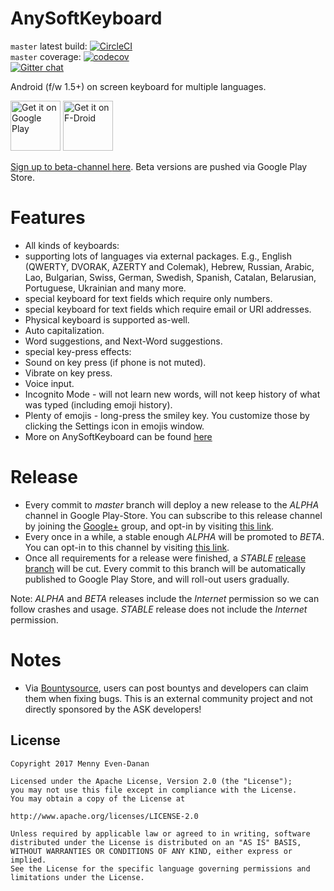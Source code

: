 AnySoftKeyboard
====================
`master` latest build: [![CircleCI](https://circleci.com/gh/AnySoftKeyboard/AnySoftKeyboard/tree/master.svg?style=svg)](https://circleci.com/gh/AnySoftKeyboard/AnySoftKeyboard/tree/master)<br/>
`master` coverage: [![codecov](https://codecov.io/gh/AnySoftKeyboard/AnySoftKeyboard/branch/master/graph/badge.svg)](https://codecov.io/gh/AnySoftKeyboard/AnySoftKeyboard)<br/>
[![Gitter chat](https://badges.gitter.im/AnySoftKeyboard/gitter.png)](https://gitter.im/AnySoftKeyboard)


Android (f/w 1.5+) on screen keyboard for multiple languages.

<a href="https://play.google.com/store/apps/details?id=com.menny.android.anysoftkeyboard&utm_source=global_co&utm_medium=prtnr&utm_content=Mar2515&utm_campaign=PartBadge&pcampaignid=MKT-AC-global-none-all-co-pr-py-PartBadges-Oct1515-1"><img alt="Get it on Google Play" src="https://play.google.com/intl/en_us/badges/images/apps/en-play-badge.png" height="80pt"/></a>&nbsp;<a href="https://f-droid.org/repository/browse/?fdid=com.menny.android.anysoftkeyboard"><img alt="Get it on F-Droid" src="https://f-droid.org/wiki/images/5/55/F-Droid-button_get-it-on_bigger.png" height="80pt"/>

Sign up to beta-channel [here](https://play.google.com/apps/testing/com.menny.android.anysoftkeyboard). Beta versions are pushed via Google Play Store.

# Features
 * All kinds of keyboards:
  * supporting lots of languages via external packages. E.g., English (QWERTY, DVORAK, AZERTY and Colemak), Hebrew, Russian, Arabic, Lao, Bulgarian, Swiss, German, Swedish, Spanish, Catalan, Belarusian, Portuguese, Ukrainian and many more.
  * special keyboard for text fields which require only numbers.
  * special keyboard for text fields which require email or URI addresses.
 * Physical keyboard is supported as-well.
 * Auto capitalization.
 * Word suggestions, and Next-Word suggestions.
 * special key-press effects:
  * Sound on key press (if phone is not muted).
  * Vibrate on key press.
 * Voice input. 
 * Incognito Mode - will not learn new words, will not keep history of what was typed (including emoji history).
 * Plenty of emojis - long-press the smiley key. You customize those by clicking the Settings icon in emojis window.
 * More on AnySoftKeyboard can be found [here](http://anysoftkeyboard.github.io/)

# Release
* Every commit to _master_ branch will deploy a new release to the _ALPHA_ channel in Google Play-Store. You can subscribe to this release channel by joining the [Google+](https://plus.google.com/communities/106050362696748221135) group, and opt-in by visiting [this link](https://play.google.com/apps/testing/com.menny.android.anysoftkeyboard).
* Every once in a while, a stable enough _ALPHA_ will be promoted to _BETA_. You can opt-in to this channel by visiting [this link](https://play.google.com/apps/testing/com.menny.android.anysoftkeyboard).
* Once all requirements for a release were finished, a _STABLE_ [release branch](https://github.com/AnySoftKeyboard/AnySoftKeyboard/tree/release-branch) will be cut. Every commit to this branch will be automatically published to Google Play Store, and will roll-out users gradually.

Note: _ALPHA_ and _BETA_ releases include the _Internet_ permission so we can follow crashes and usage. _STABLE_ release does not include the _Internet_ permission.

# Notes

* Via [Bountysource](https://www.bountysource.com/teams/anysoftkeyboard/issues), users can post bountys and developers can claim them when fixing bugs. This is an external community project and not directly sponsored by the ASK developers!


License
-------

    Copyright 2017 Menny Even-Danan
    
    Licensed under the Apache License, Version 2.0 (the "License");
    you may not use this file except in compliance with the License.
    You may obtain a copy of the License at
    
    http://www.apache.org/licenses/LICENSE-2.0
    
    Unless required by applicable law or agreed to in writing, software
    distributed under the License is distributed on an "AS IS" BASIS,
    WITHOUT WARRANTIES OR CONDITIONS OF ANY KIND, either express or implied.
    See the License for the specific language governing permissions and
    limitations under the License.
    
